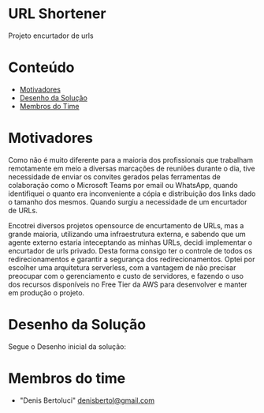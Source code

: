 # URL Shortener
Projeto encurtador de urls


# Conteúdo
* [Motivadores](#motivadores)
* [Desenho da Solução](#solucao)
* [Membros do Time](#team-members)

# <a name="motivadores"></a>Motivadores
Como não é muito diferente para a maioria dos profissionais que trabalham remotamente em meio a diversas marcações de reuniões durante o dia, tive necessidade de enviar os convites gerados pelas ferramentas de colaboração como o Microsoft Teams por email ou WhatsApp, quando identifiquei o quanto era inconveniente a cópia e distribuição dos links dado o tamanho dos mesmos. Quando surgiu a necessidade de um encurtador de URLs.

Encotrei diversos projetos opensource de encurtamento de URLs, mas a grande maioria, utilizando uma infraestrutura externa, e sabendo que um agente externo estaria inteceptando as minhas URLs, decidi implementar o encurtador de urls privado. Desta forma consigo ter o controle de todos os redirecionamentos e garantir a segurança dos redirecionamentos.
Optei por escolher uma arquitetura serverless, com a vantagem de não precisar preocupar com o gerenciamento e custo de servidores, e fazendo o uso dos recursos disponíveis no Free Tier da AWS para desenvolver e manter em produção o projeto.

# <a name="solucao"></a>Desenho da Solução

Segue o Desenho inicial da solução:

[general]:  https://github.com/denisbertol/urlshortener/infra/images/highLevelArch.jpg  "Arquitetura Geral"

[admin_flow]: https://github.com/denisbertol/urlshortener/infra/images/adminFlow.jpg  "Fluxo da criação da url encurtada"

[apiCall]: https://github.com/denisbertol/urlshortener/infra/images/adminAPICall.jpg  "Chamada de API de criação"

[geturl]: https://github.com/denisbertol/urlshortener/infra/images/getUrl.jpg  "Obter e redirecionar url"

# <a name="team-members"></a>Membros do time
* "Denis Bertoluci" <denisbertol@gmail.com>